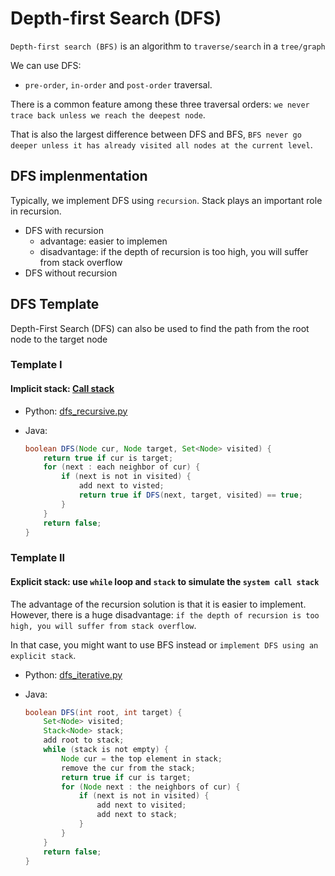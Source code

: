 # Depth-first Search (DFS)

`Depth-first search (BFS)` is an algorithm to `traverse/search` in a `tree/graph`

We can use DFS:

- `pre-order`, `in-order` and `post-order` traversal.

There is a common feature among these three traversal orders: `we never trace back unless we reach the deepest node`.

That is also the largest difference between DFS and BFS, `BFS never go deeper unless it has already visited all nodes at the current level`.

## DFS implenmentation

Typically, we implement DFS using `recursion`. Stack plays an important role in recursion.

- DFS with recursion
  - advantage: easier to implemen
  - disadvantage: if the depth of recursion is too high, you will suffer from stack overflow
- DFS without recursion

## DFS Template

Depth-First Search (DFS) can also be used to find the path from the root node to the target node

### Template I

#### Implicit stack: [Call stack](https://en.wikipedia.org/wiki/Call_stack)

- Python: [dfs_recursive.py](dfs_recursive.py)
- Java:

    ```java
    boolean DFS(Node cur, Node target, Set<Node> visited) {
        return true if cur is target;
        for (next : each neighbor of cur) {
            if (next is not in visited) {
                add next to visted;
                return true if DFS(next, target, visited) == true;
            }
        }
        return false;
    }
    ```

### Template II

#### Explicit stack: use `while` loop and `stack` to simulate the `system call stack`

The advantage of the recursion solution is that it is easier to implement. However, there is a huge disadvantage: `if the depth of recursion is too high, you will suffer from stack overflow`.

In that case, you might want to use BFS instead or `implement DFS using an explicit stack`.

- Python: [dfs_iterative.py](dfs_iterative.py)
- Java:

    ```java
    boolean DFS(int root, int target) {
        Set<Node> visited;
        Stack<Node> stack;
        add root to stack;
        while (stack is not empty) {
            Node cur = the top element in stack;
            remove the cur from the stack;
            return true if cur is target;
            for (Node next : the neighbors of cur) {
                if (next is not in visited) {
                    add next to visited;
                    add next to stack;
                }
            }
        }
        return false;
    }
    ```
